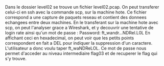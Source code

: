 Dans le dossier level02 se trouve un fichier level02.pcap. On peut transferer celui-ci en ssh avec la commande scp, sur la machine hote.
Ce fichier correspond a une capture de paquets reseau et contient des donnees echangees entre deux machines.
En le transferant sur la machine hote avec scp, on peut l'analyser grace a Wireshark, et y decouvrir une tentative de login rate ainsi qu'un mot de passe :
Password: 
ft_wandr...NDRel.L0L
En affichant ceci en hexadecimal, on peut voir que les petits points correspondent en fait a DEL pour indiquer la suppression d'un caractere.
L'utilisateur a donc voulu taper ft_waNDReLOL. Ce mot de passe nous permet d'acceder au niveau intermediaire flag03 et de recuperer le flag qui s'y trouve.  
